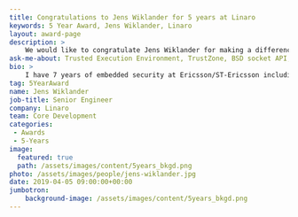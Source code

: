 ```yaml
---
title: Congratulations to Jens Wiklander for 5 years at Linaro
keywords: 5 Year Award, Jens Wiklander, Linaro
layout: award-page
description: >
    We would like to congratulate Jens Wiklander for making a difference in open source at Linaro for 5 years.
ask-me-about: Trusted Execution Environment, TrustZone, BSD socket API, advanced UNIX user space programming.
bio: >
    I have 7 years of embedded security at Ericsson/ST-Ericsson including SIMlock protection, Secure boot, TEE.
tag: 5YearAward
name: Jens Wiklander
job-title: Senior Engineer
company: Linaro
team: Core Development
categories:
 - Awards
 - 5-Years
image:
  featured: true
  path: /assets/images/content/5years_bkgd.png
photo: /assets/images/people/jens-wiklander.jpg
date: 2019-04-05 09:00:00+00:00
jumbotron:
    background-image: /assets/images/content/5years_bkgd.png
---
```

